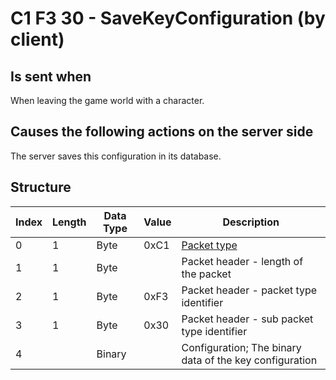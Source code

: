 # C1 F3 30 - SaveKeyConfiguration (by client)

## Is sent when

When leaving the game world with a character.

## Causes the following actions on the server side

The server saves this configuration in its database.

## Structure

| Index | Length | Data Type | Value | Description |
|-------|--------|-----------|-------|-------------|
| 0 | 1 |   Byte   | 0xC1  | [Packet type](PacketTypes.md) |
| 1 | 1 |    Byte   |      | Packet header - length of the packet |
| 2 | 1 |    Byte   | 0xF3  | Packet header - packet type identifier |
| 3 | 1 |    Byte   | 0x30  | Packet header - sub packet type identifier |
| 4 |  | Binary |  | Configuration; The binary data of the key configuration |